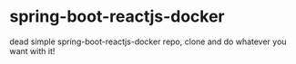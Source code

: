 # spring-boot-reactjs-docker
dead simple spring-boot-reactjs-docker repo, clone and do whatever you want with it!
